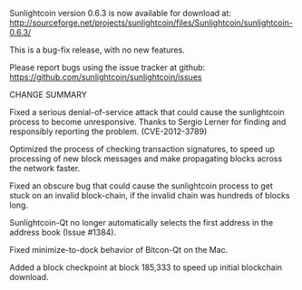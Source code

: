 Sunlightcoin version 0.6.3 is now available for download at:
  http://sourceforge.net/projects/sunlightcoin/files/Sunlightcoin/sunlightcoin-0.6.3/

This is a bug-fix release, with no new features.

Please report bugs using the issue tracker at github:
  https://github.com/sunlightcoin/sunlightcoin/issues

CHANGE SUMMARY

Fixed a serious denial-of-service attack that could cause the
sunlightcoin process to become unresponsive. Thanks to Sergio Lerner
for finding and responsibly reporting the problem. (CVE-2012-3789)

Optimized the process of checking transaction signatures, to
speed up processing of new block messages and make propagating
blocks across the network faster.

Fixed an obscure bug that could cause the sunlightcoin process to get
stuck on an invalid block-chain, if the invalid chain was
hundreds of blocks long.

Sunlightcoin-Qt no longer automatically selects the first address
in the address book (Issue #1384).

Fixed minimize-to-dock behavior of Bitcon-Qt on the Mac.

Added a block checkpoint at block 185,333 to speed up initial
blockchain download.
